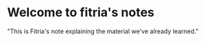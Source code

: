 # Welcome to fitria's notes

"This is Fitria's note explaining the material we've already learned."

```{tableofcontents}
```

